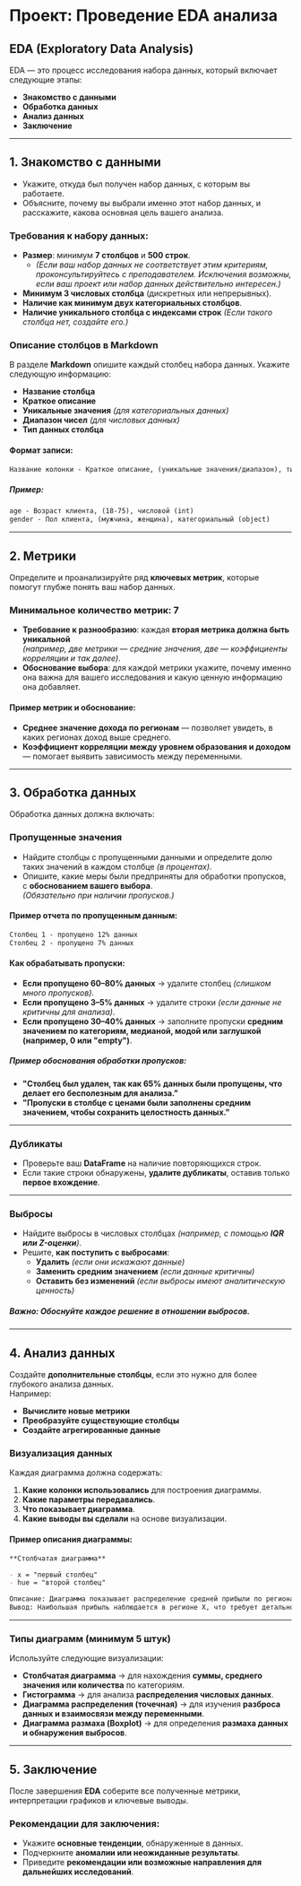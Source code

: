 # **Проект: Проведение EDA анализа**  

## **EDA (Exploratory Data Analysis)**  
EDA — это процесс исследования набора данных, который включает следующие этапы:  
- **Знакомство с данными**  
- **Обработка данных**  
- **Анализ данных**  
- **Заключение**  

---

## **1. Знакомство с данными**  
- Укажите, откуда был получен набор данных, с которым вы работаете.  
- Объясните, почему вы выбрали именно этот набор данных, и расскажите, какова основная цель вашего анализа.  

### **Требования к набору данных:**  
- **Размер**: минимум **7 столбцов** и **500 строк**.  
  - *(Если ваш набор данных не соответствует этим критериям, проконсультируйтесь с преподавателем. Исключения возможны, если ваш проект или набор данных действительно интересен.)*  
- **Минимум 3 числовых столбца** (дискретных или непрерывных).  
- **Наличие как минимум двух категориальных столбцов**.  
- **Наличие уникального столбца с индексами строк** *(Если такого столбца нет, создайте его.)*  

### **Описание столбцов в Markdown**  
В разделе **Markdown** опишите каждый столбец набора данных. Укажите следующую информацию:  
- **Название столбца**  
- **Краткое описание**  
- **Уникальные значения** *(для категориальных данных)*  
- **Диапазон чисел** *(для числовых данных)*  
- **Тип данных столбца**  

#### **Формат записи:**  
```markdown
Название колонки - Краткое описание, (уникальные значения/диапазон), тип данных  
```
##### **Пример:**  
```markdown
age - Возраст клиента, (18-75), числовой (int)  
gender - Пол клиента, (мужчина, женщина), категориальный (object)  
```

---

## **2. Метрики**  
Определите и проанализируйте ряд **ключевых метрик**, которые помогут глубже понять ваш набор данных.  

### **Минимальное количество метрик: 7**  
- **Требование к разнообразию**: каждая **вторая метрика должна быть уникальной**  
  *(например, две метрики — средние значения, две — коэффициенты корреляции и так далее)*.  
- **Обоснование выбора**: для каждой метрики укажите, почему именно она важна для вашего исследования и какую ценную информацию она добавляет.  

#### **Пример метрик и обоснование:**  
- **Среднее значение дохода по регионам** — позволяет увидеть, в каких регионах доход выше среднего.  
- **Коэффициент корреляции между уровнем образования и доходом** — помогает выявить зависимость между переменными.  

---

## **3. Обработка данных**  
Обработка данных должна включать:  

### **Пропущенные значения**  
- Найдите столбцы с пропущенными данными и определите долю таких значений в каждом столбце *(в процентах)*.  
- Опишите, какие меры были предприняты для обработки пропусков, с **обоснованием вашего выбора**.  
  *(Обязательно при наличии пропусков.)*  

#### **Пример отчета по пропущенным данным:**  
```markdown
Столбец 1 - пропущено 12% данных  
Столбец 2 - пропущено 7% данных  
```

#### **Как обрабатывать пропуски:**  
- **Если пропущено 60–80% данных** → удалите столбец *(слишком много пропусков)*.  
- **Если пропущено 3–5% данных** → удалите строки *(если данные не критичны для анализа)*.  
- **Если пропущено 30–40% данных** → заполните пропуски **средним значением по категориям, медианой, модой или заглушкой (например, 0 или "empty")**.  

##### **Пример обоснования обработки пропусков:**  
- **"Столбец был удален, так как 65% данных были пропущены, что делает его бесполезным для анализа."**  
- **"Пропуски в столбце с ценами были заполнены средним значением, чтобы сохранить целостность данных."**  

---

### **Дубликаты**  
- Проверьте ваш **DataFrame** на наличие повторяющихся строк.  
- Если такие строки обнаружены, **удалите дубликаты**, оставив только **первое вхождение**.  

---

### **Выбросы**  
- Найдите выбросы в числовых столбцах *(например, с помощью **IQR или Z-оценки**)*.  
- Решите, **как поступить с выбросами**:  
  - **Удалить** *(если они искажают данные)*  
  - **Заменить средним значением** *(если данные критичны)*  
  - **Оставить без изменений** *(если выбросы имеют аналитическую ценность)*  

##### **Важно**: Обоснуйте каждое решение в отношении выбросов.  

---

## **4. Анализ данных**  
Создайте **дополнительные столбцы**, если это нужно для более глубокого анализа данных.  
Например:  
- **Вычислите новые метрики**  
- **Преобразуйте существующие столбцы**  
- **Создайте агрегированные данные**  

### **Визуализация данных**  
Каждая диаграмма должна содержать:  
1. **Какие колонки использовались** для построения диаграммы.  
2. **Какие параметры передавались**.  
3. **Что показывает диаграмма**.  
4. **Какие выводы вы сделали** на основе визуализации.  

#### **Пример описания диаграммы:**  
```markdown
**Столбчатая диаграмма**  

- x = "первый столбец"  
- hue = "второй столбец"  

Описание: Диаграмма показывает распределение средней прибыли по регионам.  
Вывод: Наибольшая прибыль наблюдается в регионе X, что требует детального изучения факторов.  
```

---

### **Типы диаграмм (минимум 5 штук)**  
Используйте следующие визуализации:  
- **Столбчатая диаграмма** → для нахождения **суммы, среднего значения или количества** по категориям.  
- **Гистограмма** → для анализа **распределения числовых данных**.  
- **Диаграмма распределения (точечная)** → для изучения **разброса данных и взаимосвязи между переменными**.  
- **Диаграмма размаха (Boxplot)** → для определения **размаха данных и обнаружения выбросов**.  

---

## **5. Заключение**  
После завершения **EDA** соберите все полученные метрики, интерпретации графиков и ключевые выводы.  

### **Рекомендации для заключения:**  
- Укажите **основные тенденции**, обнаруженные в данных.  
- Подчеркните **аномалии или неожиданные результаты**.  
- Приведите **рекомендации или возможные направления для дальнейших исследований**.  
